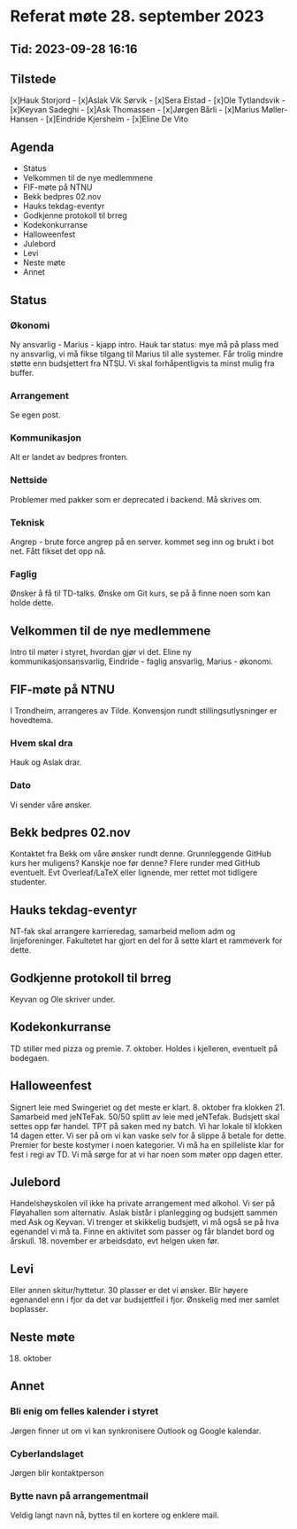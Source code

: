 # Referat møte 28. september 2023
## Tid: 2023-09-28 16:16

## Tilstede
[x]Hauk Storjord - [x]Aslak Vik Sørvik - [x]Sera Elstad - [x]Ole Tytlandsvik - [x]Keyvan Sadeghi - [x]Ask Thomassen - [x]Jørgen Bårli - [x]Marius Møller-Hansen - [x]Eindride Kjersheim - [x]Eline De Vito

## Agenda
* Status
* Velkommen til de nye medlemmene
* FIF-møte på NTNU
* Bekk bedpres 02.nov
* Hauks tekdag-eventyr
* Godkjenne protokoll til brreg
* Kodekonkurranse
* Halloweenfest
* Julebord
* Levi
* Neste møte
* Annet

## Status

### Økonomi
Ny ansvarlig - Marius - kjapp intro.
Hauk tar status: mye må på plass med ny ansvarlig, vi må fikse tilgang til Marius til alle systemer.
Får trolig mindre støtte enn budsjettert fra NTSU. Vi skal forhåpentligvis ta minst mulig fra buffer.

### Arrangement
Se egen post.

### Kommunikasjon
Alt er landet av bedpres fronten.

### Nettside
Problemer med pakker som er deprecated i backend. Må skrives om.

### Teknisk
Angrep - brute force angrep på en server. kommet seg inn og brukt i bot net. Fått fikset det opp nå.

### Faglig
Ønsker å få til TD-talks. 
Ønske om Git kurs, se på å finne noen som kan holde dette.

## Velkommen til de nye medlemmene
Intro til møter i styret, hvordan gjør vi det.
Eline ny kommunikasjonsansvarlig, Eindride - faglig ansvarlig, Marius - økonomi.

## FIF-møte på NTNU
I Trondheim, arrangeres av Tilde. 
Konvensjon rundt stillingsutlysninger er hovedtema.

### Hvem skal dra
Hauk og Aslak drar.

### Dato
Vi sender våre ønsker.

## Bekk bedpres 02.nov
Kontaktet fra Bekk om våre ønsker rundt denne. 
Grunnleggende GitHub kurs her muligens? Kanskje noe før denne? Flere runder med GitHub eventuelt.
Evt Overleaf/LaTeX eller lignende, mer rettet mot tidligere studenter. 

## Hauks tekdag-eventyr
NT-fak skal arrangere karrieredag, samarbeid mellom adm og linjeforeninger.
Fakultetet har gjort en del for å sette klart et rammeverk for dette.

## Godkjenne protokoll til brreg
Keyvan og Ole skriver under.

## Kodekonkurranse
TD stiller med pizza og premie.
7. oktober. Holdes i kjelleren, eventuelt på bodegaen.

## Halloweenfest
Signert leie med Swingeriet og det meste er klart.
8. oktober fra klokken 21. Samarbeid med jeNTeFak.
50/50 splitt av leie med jeNTefak.
Budsjett skal settes opp før handel.
TPT på saken med ny batch.
Vi har lokale til klokken 14 dagen etter. Vi ser på om vi kan vaske selv for å slippe å betale for dette.
Premier for beste kostymer i noen kategorier. 
Vi må ha en spilleliste klar for fest i regi av TD.
Vi må sørge for at vi har noen som møter opp dagen etter. 

## Julebord
Handelshøyskolen vil ikke ha private arrangement med alkohol. 
Vi ser på Fløyahallen som alternativ. 
Aslak bistår i planlegging og budsjett sammen med Ask og Keyvan.
Vi trenger et skikkelig budsjett, vi må også se på hva egenandel vi må ta. 
Finne en aktivitet som passer og får blandet bord og årskull. 
18. november er arbeidsdato, evt helgen uken før. 

## Levi
Eller annen skitur/hyttetur.
30 plasser er det vi ønsker. 
Blir høyere egenandel enn i fjor da det var budsjettfeil i fjor. 
Ønskelig med mer samlet boplasser.

## Neste møte
18. oktober

## Annet

### Bli enig om felles kalender i styret
Jørgen finner ut om vi kan synkronisere Outlook og Google kalendar. 

### Cyberlandslaget
Jørgen blir kontaktperson

### Bytte navn på arrangementmail
Veldig langt navn nå, byttes til en kortere og enklere mail. 
